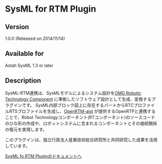 SysML for RTM Plugin
===============================

Version
----------------
1.0.0 (Released on 2014/11/14)

Available for
----------------
Astah SysML 1.3 or later

Description
----------------
SysML-RTM連携は、SysMLモデルによるシステム設計を[OMG Robotic Technology Component](http://changevision.github.io/sysml4rtm/glossary.html#term-omg-robotic-technology-component) に準拠したソフトウェア設計として生成、変換するプラグインです。
SysML内部ブロック図上に存在するパートからRTCプロファイルRTSプロファイルを生成し、[OpenRTM-aist](http://www.openrtm.org/openrtm/) が提供するOpenRTPと連携することで、Robot Technologyコンポーネント(RTコンポーネント)のソースコードのひな形の作成や、ロボットシステムに含まれるコンポーネントとその接続関係の復元を実現します。

このプラグインは、独立行政法人産業技術総合研究所と共同研究した成果を活用しています。

[SysML fo RTM Pluginのドキュメントへ](http://changevision.github.io/sysml4rtm/)
